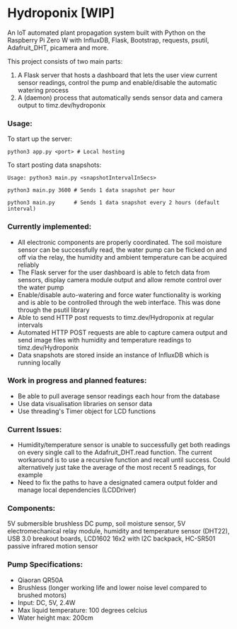# Hydroponix [WIP]
An IoT automated plant propagation system built with Python on the Raspberry Pi Zero W with InfluxDB, Flask, Bootstrap, requests, psutil, Adafruit_DHT, picamera and more.

This project consists of two main parts: 
1. A Flask server that hosts a dashboard that lets the user view current sensor readings, control the pump and enable/disable the automatic watering process
2. A (daemon) process that automatically sends sensor data and camera output to timz.dev/hydroponix

### Usage:
To start up the server:
```
python3 app.py <port> # Local hosting
```

To start posting data snapshots:
```
Usage: python3 main.py <snapshotIntervalInSecs>
```
```python3
python3 main.py 3600 # Sends 1 data snapshot per hour  
```
```python3
python3 main.py      # Sends 1 data snapshot every 2 hours (default interval)  
```

### Currently implemented:
- All electronic components are properly coordinated. The soil moisture sensor can be successfully read, the water pump can be flicked on and off via the relay, the humidity and ambient temperature can be acquired reliably
- The Flask server for the user dashboard is able to fetch data from sensors, display camera module output and allow remote control over the water pump
- Enable/disable auto-watering and force water functionality is working and is able to be controlled through the web interface. This was done through the psutil library
- Able to send HTTP post requests to timz.dev/Hydroponix at regular intervals
- Automated HTTP POST requests are able to capture camera output and send image files with humidity and temperature readings to timz.dev/Hydroponix
- Data snapshots are stored inside an instance of InfluxDB which is running locally

### Work in progress and planned features:
- Be able to pull average sensor readings each hour from the database
- Use data visualisation libraries on sensor data
- Use threading's Timer object for LCD functions

### Current Issues:
- Humidity/temperature sensor is unable to successfully get both readings on every single call to the Adafruit_DHT.read function. The current workaround is to use a recursive function and recall until success. Could alternatively just take the average of the most recent 5 readings, for example
- Need to fix the paths to have a designated camera output folder and manage local dependencies (LCDDriver)

### Components:
5V submersible brushless DC pump, soil moisture sensor, 5V electromechanical relay module, humidity and temperature sensor (DHT22), USB 3.0 breakout boards, LCD1602 16x2 with I2C backpack, HC-SR501 passive infrared motion sensor

### Pump Specifications:
- Qiaoran QR50A
- Brushless (longer working life and lower noise level compared to brushed motors)
- Input: DC, 5V, 2.4W
- Max liquid temperature: 100 degrees celcius
- Water height max: 200cm

